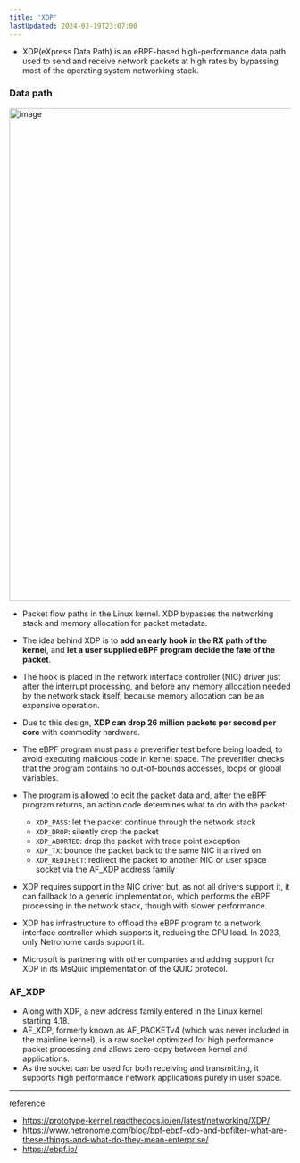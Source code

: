 ```yaml
---
title: 'XDP'
lastUpdated: 2024-03-19T23:07:00
---
```

- XDP(eXpress Data Path) is an eBPF-based high-performance data path used to send and receive network packets at high rates by bypassing most of the operating system networking stack.
  
### Data path

<img width="883" alt="image" src="https://github.com/rlaisqls/TIL/assets/81006587/c322a547-9858-44ff-880a-acd5859cddaf">

- Packet flow paths in the Linux kernel. XDP bypasses the networking stack and memory allocation for packet metadata.
- The idea behind XDP is to **add an early hook in the RX path of the kernel**, and **let a user supplied eBPF program decide the fate of the packet**.
- The hook is placed in the network interface controller (NIC) driver just after the interrupt processing, and before any memory allocation needed by the network stack itself, because memory allocation can be an expensive operation.
- Due to this design, **XDP can drop 26 million packets per second per core** with commodity hardware.

- The eBPF program must pass a preverifier test before being loaded, to avoid executing malicious code in kernel space. The preverifier checks that the program contains no out-of-bounds accesses, loops or global variables.

- The program is allowed to edit the packet data and, after the eBPF program returns, an action code determines what to do with the packet:
  - `XDP_PASS`: let the packet continue through the network stack
  - `XDP_DROP`: silently drop the packet
  - `XDP_ABORTED`: drop the packet with trace point exception
  - `XDP_TX`: bounce the packet back to the same NIC it arrived on
  - `XDP_REDIRECT`: redirect the packet to another NIC or user space socket via the AF_XDP address family
- XDP requires support in the NIC driver but, as not all drivers support it, it can fallback to a generic implementation, which performs the eBPF processing in the network stack, though with slower performance.

- XDP has infrastructure to offload the eBPF program to a network interface controller which supports it, reducing the CPU load. In 2023, only Netronome cards support it.

- Microsoft is partnering with other companies and adding support for XDP in its MsQuic implementation of the QUIC protocol.

### AF_XDP

- Along with XDP, a new address family entered in the Linux kernel starting 4.18.
- AF_XDP, formerly known as AF_PACKETv4 (which was never included in the mainline kernel), is a raw socket optimized for high performance packet processing and allows zero-copy between kernel and applications.
- As the socket can be used for both receiving and transmitting, it supports high performance network applications purely in user space.

---
reference

- <https://prototype-kernel.readthedocs.io/en/latest/networking/XDP/>
- <https://www.netronome.com/blog/bpf-ebpf-xdp-and-bpfilter-what-are-these-things-and-what-do-they-mean-enterprise/>
- <https://ebpf.io/>

